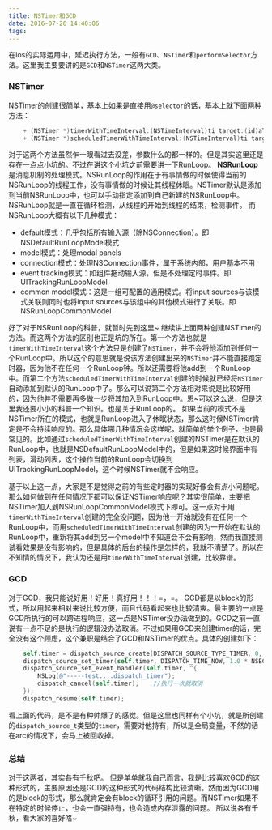```yaml
---
title: NSTimer和GCD
date: 2016-07-26 14:40:06
tags:
---
```

在ios的实际运用中，延迟执行方法，一般有`GCD`、`NSTimer`和`performSelector`方法。这里我主要要讲的是`GCD`和`NSTimer`这两大类。

### NSTimer
NSTimer的创建很简单，基本上如果是直接用`@selector`的话，基本上就下面两种方法：
```` objectivec
    + (NSTimer *)timerWithTimeInterval:(NSTimeInterval)ti target:(id)aTarget selector:(SEL)aSelector userInfo:(nullable id)userInfo repeats:(BOOL)yesOrNo;
    + (NSTimer *)scheduledTimerWithTimeInterval:(NSTimeInterval)ti target:(id)aTarget selector:(SEL)aSelector userInfo:(nullable id)userInfo repeats:(BOOL)yesOrNo;
````

对于这两个方法虽然乍一眼看过去没差，参数什么的都一样的。但是其实这里还是存在一点点小坑的。不过在讲这个小坑之前需要讲一下RunLoop。<!--more-->
**NSRunLoop**是消息机制的处理模式。NSRunLoop的作用在于有事情做的时候使得当前的NSRunLoop的线程工作，没有事情做的时候让其线程休眠。NSTimer默认是添加到当前NSRunLoop中，也可以手动指定添加到自己新建的NSRunLoop中。NSRunLoop就是一直在循环检测，从线程的开始到线程的结束，检测事件。
而NSRunLoop大概有以下几种模式：

 - default模式：几乎包括所有输入源（除NSConnection）。即NSDefaultRunLoopModel模式
 - model模式：处理modal panels
 - connection模式：处理NSConnection事件，属于系统内部，用户基本不用
 - event tracking模式：如组件拖动输入源，但是不处理定时事件。即UITrackingRunLoopModel
 - common model模式：这是一组可配置的通用模式。将input sources与该模式关联则同时也将input sources与该组中的其他模式进行了关联。即NSRunLoopCommonModel
 
 好了对于NSRunLoop的科普，就暂时先到这里~
 继续讲上面两种创建NSTimer的方法。而这两个方法的区别也正是坑的所在。第一个方法也就是`timerWithTimeInterval`这个方法只是创建了`NSTimer`，并不会将他添加到任何一个RunLoop中。所以这个的意思就是说该方法创建出来的`NSTimer`并不能直接跑定时器，因为他不在任何一个RunLoop钟。所以还需要将他add到一个RunLoop中。而第二个方法`scheduledTimerWithTimeInterval`创建的时候就已经将`NSTimer`自动添加到默认的RunLoop中了。那么可以说第二个方法相对来说是比较好用的，因为他并不需要再多做一步将其加入到RunLoop中。恩~可以这么说，但是这里我还要小小的科普一个知识。也是关于RunLoop的。
如果当前的模式不是NSTimer所在的模式，也就是RunLoop进入了休眠状态，那么这时候NSTimer肯定是不会持续响应的。那么具体哪几种情况会这样呢，就简单的举个例子，也是最常见的。比如通过`scheduledTimerWithTimeInterval`创建的NSTimer是在默认的RunLoop中，也就是NSDefaultRunLoopModel中的，但是如果这时候界面中有列表，滑动列表，这个操作当前的RunLoop会切换到UITrackingRunLoopModel，这个时候NSTimer就不会响应。

基于以上这一点，大家是不是觉得之前的有些定时器的实现好像会有点小问题呢。那么如何做到在任何情况下都可以保证NSTimer响应呢？其实很简单，主要把NSTimer加入到NSRunLoopCommonModel模式下即可。这一点对于用`timerWithTimeInterval`创建的完全没问题，因为他一开始就没有在任何一个RunLoop中，而用`scheduledTimerWithTimeInterval`创建的因为一开始在默认的RunLoop中，重新将其add到另一个model中不知道会不会有影响，然而我直接测试看效果是没有影响的，但是具体的后台的操作是怎样的，我就不清楚了。所以在不知情的情况下，我认为还是用`timerWithTimeInterval`创建，比较靠谱。


### GCD
对于GCD，我只能说好用！好用！真好用！！！=，=。
GCD都是以block的形式，所以用起来相对来说比较方便，而且代码看起来也比较清爽。最主要的一点是GCD所执行的可以跨进程响应，这一点是NSTimer没办法做到的。GCD之前一直说有一点不足的是执行的逻辑没办法取消。不过如果用GCD来创建timer的话，完全没有这个顾虑，这个兼职是结合了GCD和NSTimer的优点。具体的创建如下：

```` objectivec
    self.timer = dispatch_source_create(DISPATCH_SOURCE_TYPE_TIMER, 0, 0, dispatch_get_global_queue(DISPATCH_QUEUE_PRIORITY_DEFAULT, 0));
    dispatch_source_set_timer(self.timer, DISPATCH_TIME_NOW, 1.0 * NSEC_PER_SEC, 0.5 * NSEC_PER_SEC);
    dispatch_source_set_event_handler(self.timer, ^{
        NSLog(@"-----test....dispatch_timer");
        dispatch_cancel(self.timer);    //执行一次就取消
    });
    dispatch_resume(self.timer);
````

看上面的代码，是不是有种帅爆了的感觉。但是这里也同样有个小坑，就是所创建的`dispatch_source_t`类型的`timer`，需要对他持有，所以是全局变量，不然的话在arc的情况下，会马上被回收掉。

### 总结
对于这两者，其实各有千秋吧。
但是单单就我自己而言，我是比较喜欢GCD的这种形式的，主要原因还是GCD的这种形式的代码结构比较清晰。然而因为GCD用的是block的形式，那么就肯定会有block的循环引用的问题。而NSTimer如果不在特定的时候停止，也会一直强持有，也会造成内存泄露的问题。
所以说各有千秋，看大家的喜好咯~


